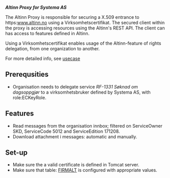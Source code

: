 ***Altinn Proxy for Systema AS***

The Altinn Proxy is responsible for securing a X.509 entrance to https:www.altinn.no using a Virksomhetscertifikat.
The secured client within the proxy is accessing resources using the Altinn's REST API.
The client can has access to features defined in Altinn.

Using a Virksomhetscertifikat enables usage of the Altinn-feature of rights delegation, from one organization to another.

For more detailed info, see [usecase](UC.md)


## Prerequsities
* Organisation needs to delegate service *RF-1331 Søknad om dagsoppgjør* to a virksomhetsbruker defined by Systema AS, with role:ECKeyRole.

## Features
* Read messages from the organisation innbox; filtered on ServiceOwner SKD, ServiceCode 5012 and ServiceEdition 171208. 
* Download attachment i messages: automatic and manually.


## Set-up
* Make sure the a valid certificate is defined in Tomcat server.
* Make sure that table: [FIRMALT](https://github.com/SystemaAS/syjservicescommon/blob/master/src/main/no/systema/jservices/common/dao/FirmaltDao.java) is configured with appropriate values.


